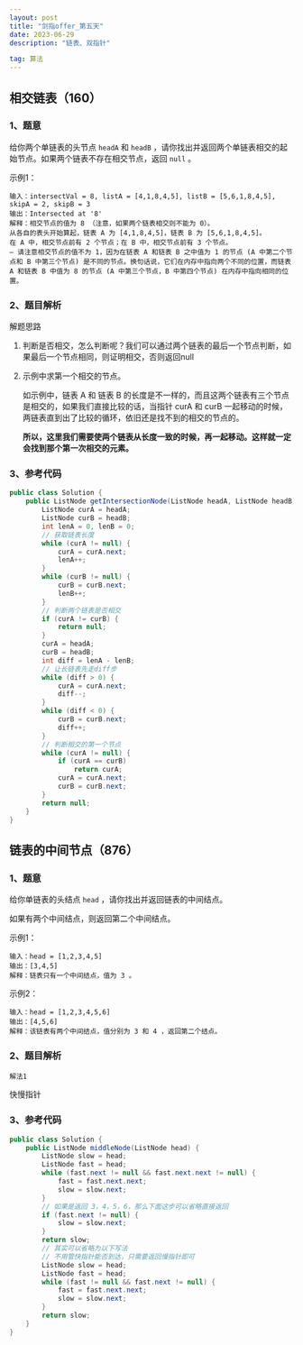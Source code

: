 ```yaml
---
layout: post
title: "剑指offer_第五天"
date: 2023-06-29 
description: "链表、双指针"

tag: 算法
---  
```


## 相交链表（160）

### 1、题意

给你两个单链表的头节点 `headA` 和 `headB` ，请你找出并返回两个单链表相交的起始节点。如果两个链表不存在相交节点，返回 `null` 。

示例1：

```
输入：intersectVal = 8, listA = [4,1,8,4,5], listB = [5,6,1,8,4,5], skipA = 2, skipB = 3
输出：Intersected at '8'
解释：相交节点的值为 8 （注意，如果两个链表相交则不能为 0）。
从各自的表头开始算起，链表 A 为 [4,1,8,4,5]，链表 B 为 [5,6,1,8,4,5]。
在 A 中，相交节点前有 2 个节点；在 B 中，相交节点前有 3 个节点。
— 请注意相交节点的值不为 1，因为在链表 A 和链表 B 之中值为 1 的节点 (A 中第二个节点和 B 中第三个节点) 是不同的节点。换句话说，它们在内存中指向两个不同的位置，而链表 A 和链表 B 中值为 8 的节点 (A 中第三个节点，B 中第四个节点) 在内存中指向相同的位置。
```

### 2、题目解析

解题思路

1. 判断是否相交，怎么判断呢？我们可以通过两个链表的最后一个节点判断，如果最后一个节点相同，则证明相交，否则返回null

2. 示例中求第一个相交的节点。

   如示例中，链表 A 和 链表 B 的长度是不一样的，而且这两个链表有三个节点是相交的，如果我们直接比较的话，当指针 curA 和 curB 一起移动的时候，两链表直到出了比较的循环，依旧还是找不到的相交的节点的。

   **所以，这里我们需要使两个链表从长度一致的时候，再一起移动。这样就一定会找到那个第一次相交的元素。**

### 3、参考代码

```java
public class Solution {
    public ListNode getIntersectionNode(ListNode headA, ListNode headB) {
        ListNode curA = headA;
        ListNode curB = headB;
        int lenA = 0, lenB = 0;
        // 获取链表长度
        while (curA != null) {
            curA = curA.next;
            lenA++;
        }
        while (curB != null) {
            curB = curB.next;
            lenB++;
        }
        // 判断两个链表是否相交
        if (curA != curB) {
            return null;
        }
        curA = headA;
        curB = headB;
        int diff = lenA - lenB;
        // 让长链表先走diff步
        while (diff > 0) {
            curA = curA.next;
            diff--;
        }
        while (diff < 0) {
            curB = curB.next;
            diff++;
        }
        // 判断相交的第一个节点
        while (curA != null) {
            if (curA == curB)
                return curA;
            curA = curA.next;
            curB = curB.next;
        }
        return null;
    }
}
```

## 链表的中间节点（876）

### 1、题意

给你单链表的头结点 `head` ，请你找出并返回链表的中间结点。

如果有两个中间结点，则返回第二个中间结点。

示例1：

```
输入：head = [1,2,3,4,5]
输出：[3,4,5]
解释：链表只有一个中间结点，值为 3 。
```

示例2：

```
输入：head = [1,2,3,4,5,6]
输出：[4,5,6]
解释：该链表有两个中间结点，值分别为 3 和 4 ，返回第二个结点。
```

### 2、题目解析

``解法1``

快慢指针

### 3、参考代码

```java
public class Solution {
    public ListNode middleNode(ListNode head) {
        ListNode slow = head;
        ListNode fast = head;
        while (fast.next != null && fast.next.next != null) {
            fast = fast.next.next;
            slow = slow.next;
        }
        // 如果是返回 3，4，5，6，那么下面这步可以省略直接返回
        if (fast.next != null) {
            slow = slow.next;
        }
        return slow;
        // 其实可以省略为以下写法
        // 不用管快指针能否到达，只需要返回慢指针即可
        ListNode slow = head;
        ListNode fast = head;
        while (fast != null && fast.next != null) {
            fast = fast.next.next;
            slow = slow.next;
        }
        return slow;
    }
}
```









